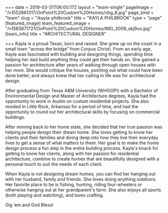 +++
date = 2019-03-31T06:00:17Z
layout = "team-single"
pageImage = "/v1552861317/OnPoint%20Custom%20Homes/vbg_8.jpg"
page_kind = "team"
slug = "/kayla-philbrook"
title = "KAYLA PHILBROOK"
type = "page"
[featured_image]
team_featured_image = "/v1583871721/OnPoint%20Custom%20Homes/IMG_2009_okj9uo.jpg"
[team_info]
title = "ARCHITECTURAL DESIGNER"

+++
Kayla is a proud Texan, born and raised. She grew up on the coast in a small town “across the bridge” from Corpus Christi. From an early age, Kayla was fascinated with building and designing things, spending time helping her dad build anything they could get their hands on. She gained a passion for architecture after years of walking through open houses with her mom. She would critique the houses, pointing out what could have been done better, and always knew that her calling in life was for architectural design.  
  
After graduating from Texas A&M University (WHOOP!) with a Bachelor of Environmental Design and Master of Architecture degrees, Kayla had the opportunity to work in Austin on custom residential projects. She also resided in Little Rock, Arkansas for a period of time, and had the opportunity to round out her architectural skills by focusing on commercial buildings.  
  
After moving back to her home state, she decided that her true passion was helping people design their dream home. She loves getting to know her clients and their families and diving deep into how they live their everyday lives to get a sense of what matters to them. Her goal is to make the home design process a fun step in the entire building process. Kayla's knack for getting to know her clients, along with her passion for residential architecture, combine to create homes that are beautifully designed with a personal touch to suit the needs of each client.  
  
When Kayla is not designing dream homes, you can find her hanging out with her husband, family and friends. She loves doing anything outdoors. Her favorite place to be is fishing, hunting, riding four-wheelers or otherwise hanging out at her grandparent's farm. She also enjoys all sports (both playing and watching), and loves crafting.  
  
Gig ‘em and God Bless!